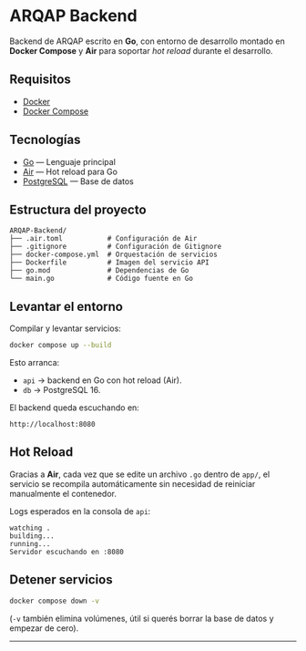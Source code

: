 # ARQAP Backend

Backend de ARQAP escrito en **Go**, con entorno de desarrollo montado en **Docker Compose** y **Air** para soportar *hot reload* durante el desarrollo.

## Requisitos

- [Docker](https://www.docker.com/get-started)
- [Docker Compose](https://docs.docker.com/compose/install/)

## Tecnologías

- [Go](https://go.dev/) — Lenguaje principal
- [Air](https://github.com/air-verse/air) — Hot reload para Go
- [PostgreSQL](https://www.postgresql.org/) — Base de datos

## Estructura del proyecto

```
ARQAP-Backend/
├── .air.toml           # Configuración de Air
├── .gitignore          # Configuración de Gitignore
├── docker-compose.yml  # Orquestación de servicios
├── Dockerfile          # Imagen del servicio API
├── go.mod              # Dependencias de Go
└── main.go             # Código fuente en Go

```

## Levantar el entorno

Compilar y levantar servicios:

```bash
docker compose up --build
```

Esto arranca:
- `api` → backend en Go con hot reload (Air).
- `db` → PostgreSQL 16.

El backend queda escuchando en:

```
http://localhost:8080
```

## Hot Reload

Gracias a **Air**, cada vez que se edite un archivo `.go` dentro de `app/`, el servicio se recompila automáticamente sin necesidad de reiniciar manualmente el contenedor.

Logs esperados en la consola de `api`:

```
watching .
building...
running...
Servidor escuchando en :8080
```

## Detener servicios

```bash
docker compose down -v
```

(`-v` también elimina volúmenes, útil si querés borrar la base de datos y empezar de cero).

---